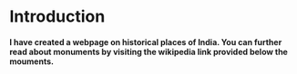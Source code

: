 # Introduction
#### I have created a webpage on historical places of India. You can further read about monuments by visiting the wikipedia link provided below the mouments.
